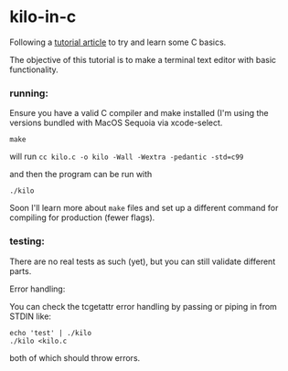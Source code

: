 # kilo-in-c
Following a [tutorial article](https://viewsourcecode.org/snaptoken/kilo/) to try and learn some C basics.

The objective of this tutorial is to make a terminal text editor with basic functionality.


### running:
Ensure you have a valid C compiler and make installed (I'm using the versions bundled with MacOS Sequoia via xcode-select.

```shell
make
```
will run `cc kilo.c -o kilo -Wall -Wextra -pedantic -std=c99`

and then the program can be run with 
```shell
./kilo
```

Soon I'll learn more about `make` files and set up a different command for compiling for production (fewer flags).


### testing:
There are no real tests as such (yet), but you can still validate different parts.

Error handling:

You can check the tcgetattr error handling by passing or piping in from STDIN like:
```shell
echo 'test' | ./kilo
./kilo <kilo.c
```
both of which should throw errors.
